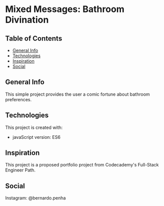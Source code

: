 # Mixed Messages: Bathroom Divination

## Table of Contents
* [General Info](##General-Info)
* [Technologies](##Technologies)
* [Inspiration](##Inspiration)
* [Social](##social)


## General Info
This simple project provides the user a comic fortune about bathroom preferences.


## Technologies
This project is created with:
* javaScript version: ES6


## Inspiration
This project is a proposed portfolio project from Codecademy's Full-Stack Engineer Path.


## Social
Instagram: @bernardo.penha
